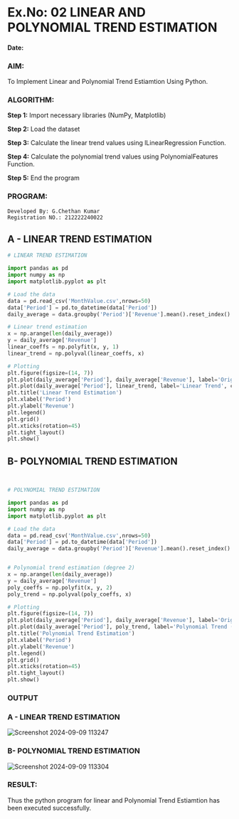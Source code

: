 # Ex.No: 02 LINEAR AND POLYNOMIAL TREND ESTIMATION
#### Date:
### AIM:
To Implement Linear and Polynomial Trend Estiamtion Using Python.

### ALGORITHM:

**Step 1:** Import necessary libraries (NumPy, Matplotlib)

**Step 2:** Load the dataset

**Step 3:** Calculate the linear trend values using lLinearRegression Function.

**Step 4:** Calculate the polynomial trend values using PolynomialFeatures Function.

**Step 5:** End the program

### PROGRAM:
```
Developed By: G.Chethan Kumar
Registration NO.: 212222240022
```

## A - LINEAR TREND ESTIMATION

```python
# LINEAR TREND ESTIMATION

import pandas as pd
import numpy as np
import matplotlib.pyplot as plt

# Load the data
data = pd.read_csv('MonthValue.csv',nrows=50)
data['Period'] = pd.to_datetime(data['Period'])
daily_average = data.groupby('Period')['Revenue'].mean().reset_index()

# Linear trend estimation
x = np.arange(len(daily_average))
y = daily_average['Revenue']
linear_coeffs = np.polyfit(x, y, 1)
linear_trend = np.polyval(linear_coeffs, x)

# Plotting
plt.figure(figsize=(14, 7))
plt.plot(daily_average['Period'], daily_average['Revenue'], label='Original Data', marker='o')
plt.plot(daily_average['Period'], linear_trend, label='Linear Trend', color='red')
plt.title('Linear Trend Estimation')
plt.xlabel('Period')
plt.ylabel('Revenue')
plt.legend()
plt.grid()
plt.xticks(rotation=45)
plt.tight_layout()
plt.show()
```

## B- POLYNOMIAL TREND ESTIMATION
```python


# POLYNOMIAL TREND ESTIMATION

import pandas as pd
import numpy as np
import matplotlib.pyplot as plt

# Load the data
data = pd.read_csv('MonthValue.csv',nrows=50)
data['Period'] = pd.to_datetime(data['Period'])
daily_average = data.groupby('Period')['Revenue'].mean().reset_index()


# Polynomial trend estimation (degree 2)
x = np.arange(len(daily_average))
y = daily_average['Revenue']
poly_coeffs = np.polyfit(x, y, 2)
poly_trend = np.polyval(poly_coeffs, x)

# Plotting
plt.figure(figsize=(14, 7))
plt.plot(daily_average['Period'], daily_average['Revenue'], label='Original Data', marker='o')
plt.plot(daily_average['Period'], poly_trend, label='Polynomial Trend (Degree 2)', color='green')
plt.title('Polynomial Trend Estimation')
plt.xlabel('Period')
plt.ylabel('Revenue')
plt.legend()
plt.grid()
plt.xticks(rotation=45)
plt.tight_layout()
plt.show()


```
### OUTPUT


### A - LINEAR TREND ESTIMATION

![Screenshot 2024-09-09 113247](https://github.com/user-attachments/assets/f84bcf79-2ee6-4268-b5d0-dd9e7b75a000)


### B- POLYNOMIAL TREND ESTIMATION

![Screenshot 2024-09-09 113304](https://github.com/user-attachments/assets/5f936b97-688f-4ed2-bbf2-06520f145ecd)


### RESULT:
Thus the python program for linear and Polynomial Trend Estiamtion has been executed successfully.

